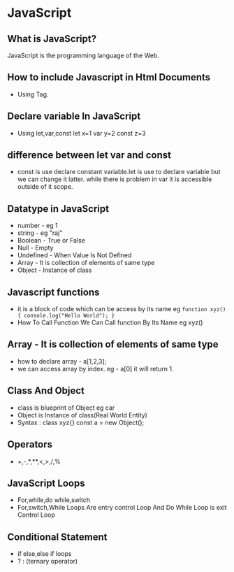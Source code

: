 # JavaScript

## What is JavaScript?

JavaScript is the programming language of the Web.

## How to include Javascript in Html Documents

* Using <script></script> Tag.

## Declare variable In JavaScript
 
* Using let,var,const
let x=1
var y=2
const z=3

## difference between let var and const
* const is use declare constant variable.let is use to declare variable but we can change it latter. while there is problem in var it is accessible outside of it scope. 

## Datatype in JavaScript
* number - eg 1
* string - eg "raj"
* Boolean - True or False
* Null - Empty
* Undefined - When Value Is Not Defined
* Array - It is collection of elements of same type
* Object - Instance of class

## Javascript functions
* it is a block of code which can be access by its name
 eg ```function xyz(){
        console.log("Hello World");
}```
* How To Call Function
We Can Call function By Its Name
eg xyz()

## Array - It is collection of elements of same type
* how to declare array - a[1,2,3];
* we can access array by index. eg - a[0] it will return 1.

## Class And Object
* class is blueprint of Object eg car
* Object is Instance of class(Real World Entity)
* Syntax : class xyz{}
           const a = new Object();
## Operators
* +,-,*,**,<,>,/,% 

## JavaScript Loops
* For,while,do while,switch
* For,switch,While Loops Are entry control Loop And Do While Loop is exit Control Loop

## Conditional Statement
* if else,else if loops 
* ? : (ternary operator)





        
